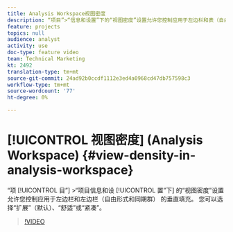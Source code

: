 ```yaml
---
title: Analysis Workspace视图密度
description: “项目”>“信息和设置”下的“视图密度”设置允许您控制应用于左边栏和表（自由格式和同期群）的垂直填充。 您可以选择“扩展”（默认）、“舒适”或“紧凑”。
feature: projects
topics: null
audience: analyst
activity: use
doc-type: feature video
team: Technical Marketing
kt: 2492
translation-type: tm+mt
source-git-commit: 24ad92b0ccdf1112e3ed4a0968cd47db757598c3
workflow-type: tm+mt
source-wordcount: '77'
ht-degree: 0%

---
```



# [!UICONTROL 视图密度] (Analysis Workspace) {#view-density-in-analysis-workspace}

“项 [!UICONTROL 目”] >“项目信息和设 [!UICONTROL 置”下] 的“视图密度”设置允许您控制应用于左边栏和左边栏（自由形式和同期群） 的垂直填充。 您可以选择“扩展”（默认）、“舒适”或“紧凑”。

>[!VIDEO](https://video.tv.adobe.com/v/25963/?quality=12)
